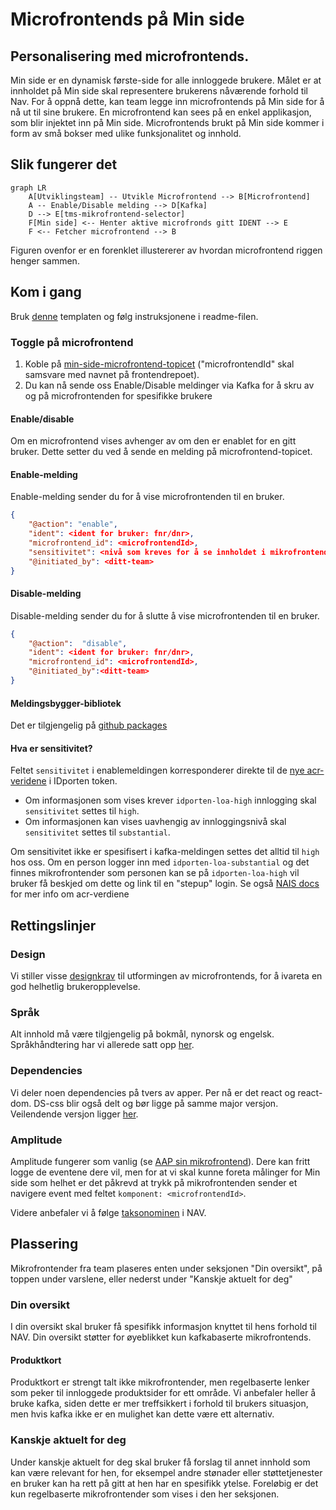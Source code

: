 # Microfrontends på Min side

## Personalisering med microfrontends.

Min side er en dynamisk første-side for alle innloggede brukere. Målet er at innholdet på Min side skal representere brukerens nåværende forhold til Nav. For å oppnå dette, kan team legge inn microfrontends på Min side for å nå ut til sine brukere. En microfrontend kan sees på en enkel applikasjon, som blir injektet inn på Min side. Microfrontends brukt på Min side kommer i form av små bokser med ulike funksjonalitet og innhold.

## Slik fungerer det

```mermaid
graph LR
    A[Utviklingsteam] -- Utvikle Microfrontend --> B[Microfrontend]
    A -- Enable/Disable melding --> D[Kafka]
    D --> E[tms-mikrofrontend-selector]
    F[Min side] <-- Henter aktive microfronds gitt IDENT --> E
    F <-- Fetcher microfrontend --> B
```

Figuren ovenfor er en forenklet illustererer av hvordan microfrontend riggen henger sammen.

## Kom i gang

Bruk [denne](https://github.com/navikt/tms-microfrontend-template-ssr) templaten og følg instruksjonene i readme-filen.

### Toggle på microfrontend

1.  Koble på [min-side-microfrontend-topicet](https://github.com/navikt/min-side-microfrontend-topic-iac) ("microfrontendId" skal samsvare med navnet på frontendrepoet).
2.  Du kan nå sende oss Enable/Disable meldinger via Kafka for å skru av og på microfrontenden for spesifikke brukere

#### Enable/disable

Om en microfrontend vises avhenger av om den er enablet for en gitt bruker. Dette setter du ved å sende en melding på
microfrontend-topicet.

#### Enable-melding

Enable-melding sender du for å vise microfrontenden til en bruker.

```json
{
    "@action": "enable",
    "ident": <ident for bruker: fnr/dnr>,
    "microfrontend_id": <microfrontendId>,
    "sensitivitet": <nivå som kreves for å se innholdet i mikrofrontenden, gyldige verdier: substantial og high>,
    "@initiated_by": <ditt-team>
}
```

#### Disable-melding

Disable-melding sender du for å slutte å vise microfrontenden til en bruker.

```json
{
    "@action":  "disable",
    "ident": <ident for bruker: fnr/dnr>,
    "microfrontend_id": <microfrontendId>,
    "@initiated_by":<ditt-team>
}
```

#### Meldingsbygger-bibliotek

Det er tilgjengelig på [github packages](https://github.com/navikt/tms-mikrofrontend-selector/packages/1875650)

#### Hva er sensitivitet?

Feltet `sensitivitet` i enablemeldingen korresponderer direkte til
de [nye acr-veridene](https://docs.digdir.no/docs/idporten/oidc/oidc_protocol_id_token#acr-values) i IDporten token.

- Om informasjonen som vises krever `idporten-loa-high` innlogging skal `sensitivitet` settes til `high`.
- Om informasjonen kan vises uavhengig av innloggingsnivå skal `sensitivitet` settes til `substantial`.

Om sensitivitet ikke er spesifisert i kafka-meldingen settes det alltid til `high` hos oss.
Om en person logger inn med `idporten-loa-substantial` og det finnes mikrofrontender som personen kan se
på `idporten-loa-high` vil bruker få beskjed om dette og link til en "stepup"
login. Se også [NAIS docs](https://docs.nais.io/security/auth/idporten/#security-levels) for mer info om acr-verdiene

## Rettingslinjer

### Design

Vi stiller visse [designkrav](https://aksel.nav.no/god-praksis/artikler/retningslinjer-for-design-av-mikrofrontends) til utformingen av microfrontends, for å ivareta en god helhetlig brukeropplevelse.

### Språk

Alt innhold må være tilgjengelig på bokmål, nynorsk og engelsk. Språkhåndtering har vi allerede satt opp [her](https://github.com/navikt/tms-microfrontend-template-ssr/blob/main/src/language/text.ts).

### Dependencies

Vi deler noen dependencies på tvers av apper. Per nå er det react og react-dom. DS-css blir også delt og bør ligge på samme major versjon. Veilendende versjon ligger [her](https://github.com/navikt/tms-min-side/blob/main/index.html).

### Amplitude

Amplitude fungerer som vanlig (se [AAP sin mikrofrontend](https://github.com/navikt/aap-min-side-microfrontend/blob/main/src/utils/amplitude.ts)). Dere kan fritt logge de eventene dere vil, men for at vi skal kunne foreta målinger for Min side som helhet er det påkrevd at trykk på mikrofrontenden sender et navigere event med feltet
`komponent: <microfrontendId>`.

Videre anbefaler vi å følge [taksonominen](https://github.com/navikt/analytics-taxonomy) i NAV.

## Plassering

Mikrofrontender fra team plaseres enten under seksjonen "Din oversikt", på toppen under varslene, eller nederst under "Kanskje aktuelt for deg"

### Din oversikt

I din oversikt skal bruker få spesifikk informasjon knyttet til hens forhold til NAV. Din oversikt støtter for øyeblikket kun kafkabaserte mikrofrontends.

#### Produktkort

Produktkort er strengt talt ikke mikrofrontender, men regelbaserte lenker som peker til innloggede produktsider for ett område. Vi anbefaler heller å bruke kafka, siden dette er mer treffsikkert i forhold til brukers situasjon, men hvis kafka ikke er en mulighet kan dette være ett alternativ.

### Kanskje aktuelt for deg

Under kanskje aktuelt for deg skal bruker få forslag til annet innhold som kan være relevant for hen, for eksempel andre stønader eller støttetjenester en bruker kan ha rett på gitt at hen har en spesifikk ytelse. Foreløbig er det kun regelbaserte mikrofrontender som vises i den her seksjonen.
